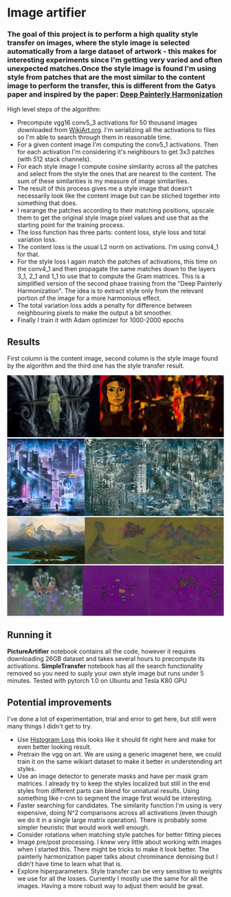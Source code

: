 # Image artifier
### The goal of this project is to perform a high quality style transfer on images, where the style image is selected automatically from a large dataset of artwork - this makes for interesting experiments since I'm getting very varied and often unexpected matches.Once the style image is found I'm using style from patches that are the most similar to the content image to perform the transfer, this is different from the Gatys paper and inspired by the paper: [Deep Painterly Harmonization](https://arxiv.org/abs/1804.03189)


High level steps of the algorithm:
* Precompute vgg16 conv5_3 activations for 50 thousand images downloaded from [WikiArt.org](https://www.wikiart.org/). I'm serializing all the activations to files so I'm able to search through them in reasonable time.
* For a given content image I'm computing the conv5_1 activations. Then for each activation I'm considering it's neighbours to get 3x3 patches (with 512 stack channels).
* For each style image I compute cosine similarity across all the patches and select from the style the ones that are nearest to the content. The sum of these similarities is my measure of image similarities.
* The result of this process gives me a style image that doesn't necessarily look like the content image but can be stiched together into something that does.
* I rearange the patches according to their matching positions, upscale them to get the original style image pixel values and use that as the starting point for the training process.
* The loss function has three parts: content loss, style loss and total variation loss.
* The content loss is the usual L2 norm on activations. I'm using conv4_1 for that.
* For the style loss I again match the patches of activations, this time on the conv4_1 and then propagate the same matches down to the layers 3_1, 2_1 and 1_1 to use that to compute the Gram matrices. This is a simplified version of the second phase training from the "Deep Painterly Harmonization". The idea is to extract style only from the relevant portion of the image for a more harmonious effect. 
* The total variation loss adds a penalty for difference between neighbouring pixels to make the output a bit smoother.
* Finally I train it with Adam optimizer for 1000-2000 epochs

## Results
First column is the content image, second column is the style image found by the algorithm and the third one has the style transfer result.


![result example](results/stiched/birdcubism.jpg)
![result example](results/stiched/cyberpunk.jpg)
![result example](results/stiched/mountainscubism.jpg)
![result example](results/stiched/deer.jpg)

## Running it
**PictureArtifier** notebook contains all the code, however it requires downloading 26GB dataset and takes several hours to precompute its activations. **SimpleTransfer** notebook has all the search functionality removed so you need to suply your own style image but runs under 5 minutes.
Tested with pytorch 1.0 on Ubuntu and Tesla K80 GPU

## Potential improvements
I've done a lot of experimentation, trial and error to get here, but still were many things I didn't get to try.
* Use [Histogram Loss](https://arxiv.org/pdf/1701.08893.pdf) this looks like it should fit right here and make for even better looking result.
* Pretrain the vgg on art. We are using a generic imagenet here, we could train it on the same wikiart dataset to make it better in understending art styles.
* Use an image detector to generate masks and have per mask gram matrices. I already try to keep the styles localized but still in the end styles from different parts can blend for unnatural results. Using something like r-cnn to segment the image first would be interesting.
* Faster searching for candidates. The similarity function I'm using is very expensive, doing N^2 comparisons across all activations (even though we do it in a single large matrix operation). There is probably some simpler heuristic that would work well enough.
* Consider rotations when matching style patches for better fitting pieces
* Image pre/post processing. I knew very little about working with images when I started this. There might be tricks to make it look better. The painterly harmonization paper talks about chrominance denoising but I didn't have time to learn what that is.
* Explore hiperparameters. Style transfer can be very sensitive to weights we use for all the losses. Currently I mostly use the same for all the images. Having a more robust way to adjust them would be great.
